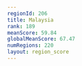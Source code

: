 ```yaml
---
regionId: 206
title: Malaysia
rank: 189
meanScore: 59.84
globalMeanScore: 67.47
numRegions: 220
layout: region_score
---
```

